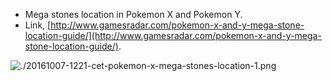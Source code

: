 * Mega stones location in Pokemon X and Pokemon Y.
* Link, [http://www.gamesradar.com/pokemon-x-and-y-mega-stone-location-guide/](http://www.gamesradar.com/pokemon-x-and-y-mega-stone-location-guide/).

![./20161007-1221-cet-pokemon-x-mega-stones-location-1.png](./20161007-1221-cet-pokemon-x-mega-stones-location-1.png)